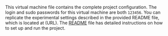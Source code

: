 This virtual machine file contains the complete project configuration. The login and sudo passwords for this virtual machine are both `123456`. You can replicate the experimental settings described in the provided README file, which is located at (URL). The [README](https://github.com/projectforpaper70/paper70_cp/blob/main/FloatMIPVerify/README.md) file has detailed instructions on how to set up and run the project.
